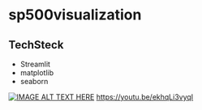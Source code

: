 # sp500visualization


## TechSteck
- Streamlit
- matplotlib
- seaborn

[![IMAGE ALT TEXT HERE](https://img.youtube.com/vi/ekhqLi3vyqI/0.jpg)](https://www.youtube.com/watch?v=ekhqLi3vyqI)
https://youtu.be/ekhqLi3vyqI
